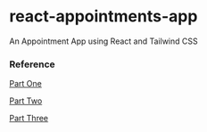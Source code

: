 # react-appointments-app
An Appointment App using React and Tailwind CSS

### Reference
[Part One](https://javascript.plainenglish.io/develop-an-appointment-app-with-react-and-tailwind-css-part-1-fa9843f7aab1)

[Part Two](https://javascript.plainenglish.io/develop-an-appointment-app-with-react-and-tailwind-css-part-2-b581e7d3e6a3)

[Part Three](https://javascript.plainenglish.io/develop-an-appointment-app-with-react-and-tailwind-css-part-3-349d170eed46)